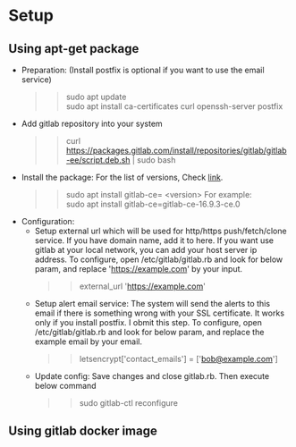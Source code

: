 # Setup
## Using apt-get package
- Preparation: (Install postfix is optional if you want to use the email service)
  >> sudo apt update  
  >> sudo apt install ca-certificates curl openssh-server postfix  
- Add gitlab repository into your system
  >> curl https://packages.gitlab.com/install/repositories/gitlab/gitlab-ee/script.deb.sh | sudo bash
- Install the package: For the list of versions, Check [link](https://packages.gitlab.com/gitlab/gitlab-ce).
  >> sudo apt install gitlab-ce= \<version\>
  For example:  
  >> sudo apt install gitlab-ce=gitlab-ce-16.9.3-ce.0
- Configuration:
  - Setup external url which will be used for http/https push/fetch/clone service. If you have domain name, add it to here. If you want use gitlab at your local network, you can add your host server ip address. To configure, open /etc/gitlab/gitlab.rb and look for below param, and replace 'https://example.com' by your input.
    >> external_url 'https://example.com'
  - Setup alert email service: The system will send the alerts to this email if there is something wrong with your SSL certificate. It works only if you install postfix. I obmit this step. To configure, open /etc/gitlab/gitlab.rb and look for below param, and replace the example email by your email.
    >> letsencrypt['contact_emails'] = ['bob@example.com']
  - Update config: Save changes and close gitlab.rb. Then execute below command
    >> sudo gitlab-ctl reconfigure
## Using gitlab docker image
